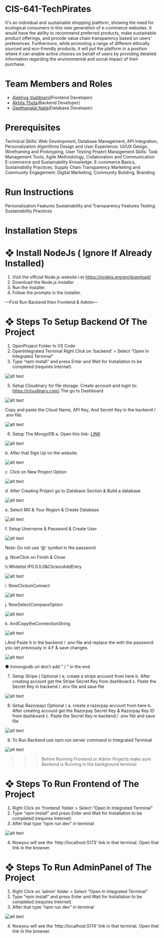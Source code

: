 # CIS-641-TechPirates

It's an individual and sustainable shopping platform, showing the need for ecological consumers in this new generation of e-commerce websites. It would have the ability to recommend preferred products, make sustainable product offerings, and provide value chain transparency based on users' preferences. Furthermore, while promoting a range of different ethically sourced and eco-friendly products, it will put the platform in a position where it can enable active choices on behalf of users by providing detailed information regarding the environmental and social impact of their purchase.

# Team Members and Roles

* [Alekhya Vaddineni](https://github.com/Alekhya2024/CIS641-HW2-Vaddineni)(Frontend Developer)
* [Akhila Thota](https://github.com/akhilathoota6/CIS641-HW2-Thota)(Backend Developer)
* [Geethanjalai Nalla](https://github.com/GeethanjaliNalla/CIS641-HW2-Nalla.git)(Database Developer)

# Prerequisites

Technical Skills: Web Development, Database Management, API Integration, Personalization Algorithms
Design and User Experience: UI/UX Design, Wireframing and Prototyping, User Testing
Project Management Skills: Task Management Tools, Agile Methodology, Collaboration and Communication
E-commerce and Sustainability Knowledge: E-commerce Basics, Sustainability Practices, Supply Chain Transparency
Marketing and Community Engagement: Digital Marketing, Community Building, Branding

# Run Instructions

Personalization Features
Sustainability and Transparency Features
Testing
Sustainability Practices

# Installation Steps

# ❖ Install NodeJs ( Ignore If Already Installed)
 1. Visit the official Node.js website i.e) https://nodejs.org/en/download/
 2. Download the Node.js installer
 3. Run the installer.
 4. Follow the prompts in the installer.

  —First Run Backend then Frontend & Admin—

 # ❖ Steps To Setup Backend Of The Project

 1. OpenProject Folder In VS Code
 2. OpenIntegrated Terminal
Right Click on ‘backend’ > Select “Open In Integrated Terminal”
 3. Type “npm install” and press Enter and Wait for Installation to be completed
 (requires Internet)
 
![alt text](image-20.png)

 5. Setup Cloudinary for file storage.
 Create account and login to: https://cloudinary.com/
 The go to Dashboard

 ![alt text](image.png)

 Copy and paste the Cloud Name, API Key, And Secret Key in the
 backend / .env file:

 ![alt text](image-19.png)

 6. Setup The MongoDB
 a. Open this link- [LINK](https://www.mongodb.com/cloud/atlas/register)

![alt text](image-2.png)

 b. After that Sign Up on the website.

 ![alt text](image-3.png)

 c. Click on New Project Option

 ![alt text](image-4.png)

 d. After Creating Project go to Database Section & Build a database

 ![alt text](image-5.png)

  e. Select M0 & Your Region & Create Database

  ![alt text](image-6.png)

  f. Setup Username & Password & Create User

  ![alt text](image-7.png)

   Note: Do not use ‘@’ symbol in the password

 g. NowClick on Finish & Close

 h.Whitelist IP0.0.0.0&ClickonAddEntry

![alt text](image-8.png)

i. NowClickonConnect

![alt text](image-9.png)

j. NowSelectCompassOption

![alt text](image-10.png)

k. AndCopytheConnectionString

![alt text](image-11.png)

l.And Paste It in the backend / .env file and replace the <password> with
 the password you set previously in 4.F & save changes.

 ![alt text](image-12.png)

 ● Inmongodb uri don’t add ” / ” in the end

 7. Setup Stripe ( Optional )
 a. create a stripe account from here
 b. After creating account get the Stripe Secret Key from dashboard
 c. Paste the Secret Key in backend / .env file and save file

 ![alt text](image-13.png)

 8. Setup Razorpay( Optional )
 a. create a razorpay account from here
 b. After creating account get the Razorpay Secret Key & Razorpay Key ID from
 dashboard
 c. Paste the Secret Key in backend / .env file and save file

 ![alt text](image-15.png)

 9. To Run Backend use npm run server command in Integrated Terminal

 ![alt text](image-16.png)

  >>> Before Running Frontend or Admin Projects make sure Backend is
 Running in the background terminal

  # ❖ Steps To Run Frontend of The Project

 1. Right Click on ‘frontend’ folder > Select “Open In Integrated Terminal”
 2. Type “npm install” and press Enter and Wait for Installation to be completed
 (requires Internet)
 3. After that type “npm run dev” in terminal

![alt text](image-17.png)

4. Nowyou will see the ‘http://localhost:5173’ link in that terminal. Open that link
 in the browser.

# ❖ Steps To Run AdminPanel of The Project

 1. Right Click on ‘admin’ folder > Select “Open In Integrated Terminal”
 2. Type “npm install” and press Enter and Wait for Installation to be
 completed (requires Internet)
 3. After that type “npm run dev” in terminal

 ![alt text](image-18.png)

  4. Nowyou will see the ‘http://localhost:5174’ link in that terminal. Open
 that link in the browser.










